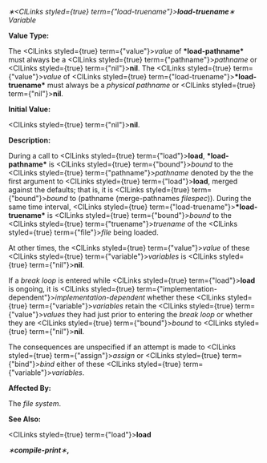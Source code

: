 *∗<ClLinks styled={true} term={"load-truename"}><b>*load-truename*</b></ClLinks>∗ Variable* 



**Value Type:** 



The <ClLinks styled={true} term={"value"}><i>value</i></ClLinks> of **\*load-pathname\*** must always be a <ClLinks styled={true} term={"pathname"}><i>pathname</i></ClLinks> or <ClLinks styled={true} term={"nil"}><b>nil</b></ClLinks>. The <ClLinks styled={true} term={"value"}><i>value</i></ClLinks> of <ClLinks styled={true} term={"load-truename"}><b>\*load-truename\*</b></ClLinks> must always be a *physical pathname* or <ClLinks styled={true} term={"nil"}><b>nil</b></ClLinks>. 



**Initial Value:** 



<ClLinks styled={true} term={"nil"}><b>nil</b></ClLinks>. 



**Description:** 



During a call to <ClLinks styled={true} term={"load"}><b>load</b></ClLinks>, **\*load-pathname\*** is <ClLinks styled={true} term={"bound"}><i>bound</i></ClLinks> to the <ClLinks styled={true} term={"pathname"}><i>pathname</i></ClLinks> denoted by the the first argument to <ClLinks styled={true} term={"load"}><b>load</b></ClLinks>, merged against the defaults; that is, it is <ClLinks styled={true} term={"bound"}><i>bound</i></ClLinks> to (pathname (merge-pathnames *filespec*)). During the same time interval, <ClLinks styled={true} term={"load-truename"}><b>\*load-truename\*</b></ClLinks> is <ClLinks styled={true} term={"bound"}><i>bound</i></ClLinks> to the <ClLinks styled={true} term={"truename"}><i>truename</i></ClLinks> of the <ClLinks styled={true} term={"file"}><i>file</i></ClLinks> being loaded. 



At other times, the <ClLinks styled={true} term={"value"}><i>value</i></ClLinks> of these <ClLinks styled={true} term={"variable"}><i>variables</i></ClLinks> is <ClLinks styled={true} term={"nil"}><b>nil</b></ClLinks>. 



If a *break loop* is entered while <ClLinks styled={true} term={"load"}><b>load</b></ClLinks> is ongoing, it is <ClLinks styled={true} term={"implementation-dependent"}><i>implementation-dependent</i></ClLinks> whether these <ClLinks styled={true} term={"variable"}><i>variables</i></ClLinks> retain the <ClLinks styled={true} term={"value"}><i>values</i></ClLinks> they had just prior to entering the *break loop* or whether they are <ClLinks styled={true} term={"bound"}><i>bound</i></ClLinks> to <ClLinks styled={true} term={"nil"}><b>nil</b></ClLinks>. 



The consequences are unspecified if an attempt is made to <ClLinks styled={true} term={"assign"}><i>assign</i></ClLinks> or <ClLinks styled={true} term={"bind"}><i>bind</i></ClLinks> either of these <ClLinks styled={true} term={"variable"}><i>variables</i></ClLinks>. 



**Affected By:** 



The *file system*. 



**See Also:** 



<ClLinks styled={true} term={"load"}><b>load</b></ClLinks> 



*∗***compile-print***∗***,** 